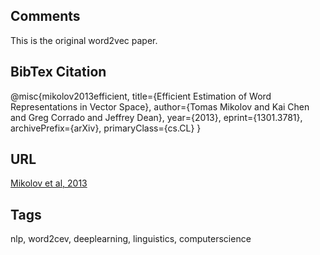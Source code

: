 ## Comments
This is the original word2vec paper.

## BibTex Citation
@misc{mikolov2013efficient,
      title={Efficient Estimation of Word Representations in Vector Space}, 
      author={Tomas Mikolov and Kai Chen and Greg Corrado and Jeffrey Dean},
      year={2013},
      eprint={1301.3781},
      archivePrefix={arXiv},
      primaryClass={cs.CL}
}

## URL
[Mikolov et al, 2013](../_pdfs/Mikolov%20et%20al%20-%20Efficient%20Estimation%20of%20Word%20Representations%20in%20Vector%20Space.pdf)
## Tags
nlp, word2cev, deeplearning, linguistics, computerscience